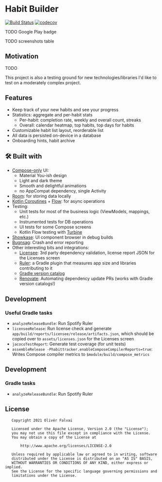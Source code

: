 # Habit Builder

[![Build Status](https://app.bitrise.io/app/46845b0b84193b80/status.svg?token=SHqpol98nJjn_O5hbFPjIg&branch=main)](https://app.bitrise.io/app/46845b0b84193b80)
[![codecov](https://codecov.io/gh/ofalvai/HabitTracker/branch/main/graph/badge.svg?token=0PGWK5GQ1P)](https://codecov.io/gh/ofalvai/HabitTracker)

TODO Google Play badge

TODO screenshots table

## Motivation

TODO

This project is also a testing ground for new technologies/libraries I'd like to test on a moderately complex project.

## Features
- Keep track of your new habits and see your progress
- Statistics: aggregate and per-habit stats
  - Per-habit: completion rate, weekly and overall count, streaks
  - Overall: calendar heatmap, top habits, top days for habits
- Customizable habit list layout, reorderable list
- All data is persisted on-device in a database
- Onboarding hints, habit archive

## 🛠 Built with

- [Compose-only](https://developer.android.com/jetpack/compose) UI:
    - Material You-ish design
    - Light and dark theme
    - Smooth and delightful animations
    - no AppCompat dependency, single Activity
- [Room](https://developer.android.com/training/data-storage/room): for storing data locally
- [Kotlin Coroutines](https://kotlinlang.org/docs/coroutines-overview.html) + [Flow](https://kotlinlang.org/docs/flow.html): for async operations
- Testing:
    - Unit tests for most of the business logic (ViewModels, mappings, etc.)
    - Instrumented tests for DB operations
    - UI tests for some Compose screens
    - Kotlin Flow testing with [Turbine](https://github.com/cashapp/turbine)
- [Showkase](https://github.com/airbnb/Showkase): UI component browser in debug builds
- [Bugnsag](https://www.bugsnag.com/): Crash and error reporting
- Other interesting bits and integrations:
    - [Licensee](https://github.com/cashapp/licensee): 3rd party dependency validation, license report JSON for the Licenses screen
    - [Ruler](https://github.com/spotify/ruler): a Gradle plugin that measures app size and libraries contributing to it
    - [Gradle version catalog](https://github.com/ofalvai/HabitTracker/blob/main/gradle/libs.versions.toml)
    - [Renovate](https://github.com/ofalvai/HabitTracker/issues/10): Automating dependency update PRs (works with Gradle version catalogs!)

## Development

### Useful Gradle tasks

- `analyzeReleaseBundle`: Run Spotify Ruler
- `licenseeRelease`: Run license check and generate `app/build/reports/licensee/release/artifacts.json`, which should be copied over to `assets/licenses.json` for the Licenses screen
- `jacocoTestReport`: Generate test coverage (for unit tests)
- `assembleRelease -Phabittracker.enableComposeCompilerReports=true`: Writes Compose compiler metrics to `$module/build/compose_metrics`

## Development

### Gradle tasks

- `analyzeReleaseBundle`: Run Spotify Ruler

## License

```
   Copyright 2021 Olivér Falvai

   Licensed under the Apache License, Version 2.0 (the "License");
   you may not use this file except in compliance with the License.
   You may obtain a copy of the License at

       http://www.apache.org/licenses/LICENSE-2.0

   Unless required by applicable law or agreed to in writing, software
   distributed under the License is distributed on an "AS IS" BASIS,
   WITHOUT WARRANTIES OR CONDITIONS OF ANY KIND, either express or implied.
   See the License for the specific language governing permissions and
   limitations under the License.
```
